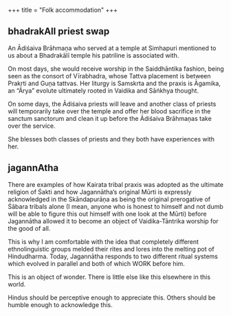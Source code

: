 +++
title = "Folk accommodation"
+++

## bhadrakAlI priest swap
An Ādiśaiva Brāhmaņa who served at a temple at Simhapuri mentioned to us about a Bhadrakālī temple his patriline is associated with. 

On most days, she would receive worship in the Saiddhāntika fashion, being seen as the consort of Vīrabhadra, whose Tattva placement is between Prakrti and Guņa tattvas. Her liturgy is Samskrta and the praxis is Āgamika, an “Ārya” evolute ultimately rooted in Vaidika and Sāńkhya thought. 

On some days, the Ādiśaiva priests will leave and another class of priests will temporarily take over the temple and offer her blood sacrifice in the sanctum sanctorum and clean it up before the Ādiśaiva Brāhmaņas take over the service. 

She blesses both classes of priests and they both have experiences with her. 

## jagannAtha
There are examples of how Kairata tribal praxis was adopted as the ultimate religion of Śakti and how Jagannātha’s original Mūrti is expressly acknowledged in the Skāndapurāņa as being the original prerogative of Śābara tribals alone (I mean, anyone who is honest to himself and not dumb will be able to figure this out himself with one look at the Mūrti) before Jagannātha allowed it to become an object of Vaidika-Tāntrika worship for the good of all. 

This is why I am comfortable with the idea that completely different ethnolinguistic groups melded their rites and lores into the melting pot of Hindudharma. Today, Jagannātha responds to two different ritual systems which evolved in parallel and both of which WORK before him. 

This is an object of wonder. There is little else like this elsewhere in this world.

Hindus should be perceptive enough to appreciate this. Others should be humble enough to acknowledge this.